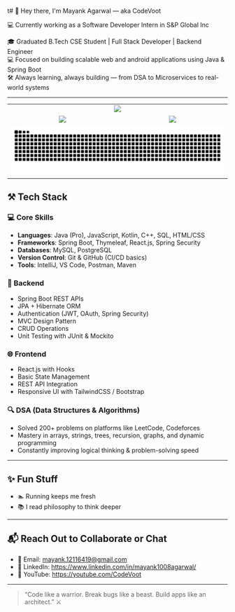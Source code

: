 t# 👋 Hey there, I'm Mayank Agarwal — aka CodeVoot

💻 Currently working as a Software Developer Intern in S&P Global Inc

🎓 Graduated B.Tech CSE Student | Full Stack Developer | Backend Engineer  
💻 Focused on building scalable web and android applications using Java & Spring Boot  
🛠️ Always learning, always building — from DSA to Microservices to real-world systems

---
<!-- <h3 align="center"><img src="https://readme-typing-svg.herokuapp.com?center=true&vCenter=true&lines=Blockchain+%26+Web+Developer+"></h3> -->


<!-- GitHub Readme Streak Stats-->
<!-- ## 🔥 Streak stats -->
<table align="center">
 
  <tr>
    <td colspan="2" align="center"><img src="https://github-readme-activity-graph.vercel.app/graph?username=CodeVoot&theme=xcode"></td>
  </tr>
  <tr>
    <td align="center"><img src="https://github-readme-stats.vercel.app/api?username=CodeVoot&show_icons=true&theme=dark&locale=en&layout=compact"/></td>
    <td align="center"><img src="https://github-readme-stats.vercel.app/api/top-langs?username=CodeVoot&show_icons=true&theme=dark&locale=en&layout=compact&langs_count=10"/></td>
  </tr>
  <tr>
    <td colspan="2" align="center"><img src="https://github.com/CodeVoot/CodeVoot/blob/output/github-contribution-grid-snake.svg"/></td>
  </tr>
  <tr>
    <td colspan="2" align="center"/>
    


</td>
</tr>
</table>



## ⚒️ Tech Stack

### 💻 Core Skills
- **Languages**: Java (Pro), JavaScript, Kotlin, C++, SQL, HTML/CSS  
- **Frameworks**: Spring Boot, Thymeleaf, React.js, Spring Security
- **Databases**: MySQL, PostgreSQL  
- **Version Control**: Git & GitHub (CI/CD basics)  
- **Tools**: IntelliJ, VS Code, Postman, Maven

### 🔧 Backend
- Spring Boot REST APIs  
- JPA + Hibernate ORM  
- Authentication (JWT, OAuth, Spring Security)  
- MVC Design Pattern  
- CRUD Operations  
- Unit Testing with JUnit & Mockito

### 🌐 Frontend
- React.js with Hooks  
- Basic State Management  
- REST API Integration  
- Responsive UI with TailwindCSS / Bootstrap

### 🔍 DSA (Data Structures & Algorithms)
- Solved 200+ problems on platforms like LeetCode, Codeforces  
- Mastery in arrays, strings, trees, recursion, graphs, and dynamic programming  
- Constantly improving logical thinking & problem-solving speed

---


## ✨ Fun Stuff

- 🏊 Running keeps me fresh  
- 📚 I read philosophy to think deeper  

---

## 📬 Reach Out to Collaborate or Chat

- 📧 Email: mayank.12116419@gmail.com
- 💼 LinkedIn: https://www.linkedin.com/in/mayank1008agarwal/
- 🧠 YouTube: https://youtube.com/CodeVoot

---

> “Code like a warrior. Break bugs like a beast. Build apps like an architect.” ⚔️
